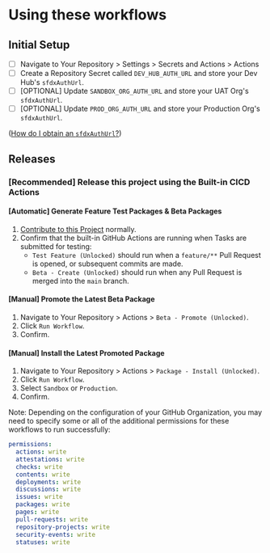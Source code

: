 # Using these workflows

## Initial Setup
- [ ] Navigate to Your Repository > Settings > Secrets and Actions > Actions
- [ ] Create a Repository Secret called `DEV_HUB_AUTH_URL` and store your Dev Hub's `sfdxAuthUrl`. 
- [ ] [OPTIONAL] Update `SANDBOX_ORG_AUTH_URL` and store your UAT Org's `sfdxAuthUrl`.
- [ ] [OPTIONAL] Update `PROD_ORG_AUTH_URL` and store your Production Org's `sfdxAuthUrl`.

([How do I obtain an `sfdxAuthUrl`?](https://github.com/Nimba-Solutions/.github/wiki/Obtain-an-SFDX-Auth-URL))

## Releases

### [Recommended] Release this project using the Built-in CICD Actions

#### [Automatic] Generate Feature Test Packages & Beta Packages
1. [Contribute to this Project](https://github.com/Nimba-Solutions/NYS-Foundations/blob/main/README.md#development) normally.
2. Confirm that the built-in GitHub Actions are running when Tasks are submitted for testing:
   -  `Test Feature (Unlocked)` should run when a `feature/**` Pull Request is opened, or subsequent commits are made.
   -  `Beta - Create (Unlocked)` should run when any Pull Request is merged into the `main` branch.

#### [Manual] Promote the Latest Beta Package
1. Navigate to Your Repository > Actions > `Beta - Promote (Unlocked)`.
2. Click `Run Workflow`.
3. Confirm.

#### [Manual] Install the Latest Promoted Package
1. Navigate to Your Repository > Actions > `Package - Install (Unlocked)`.
2. Click `Run Workflow`.
3. Select `Sandbox` or `Production`.
4. Confirm.

Note: Depending on the configuration of your GitHub Organization, you may need to specify some or all of the additional permissions for these workflows to run successfully:

```yml
permissions:
  actions: write
  attestations: write
  checks: write
  contents: write
  deployments: write
  discussions: write
  issues: write
  packages: write
  pages: write
  pull-requests: write
  repository-projects: write
  security-events: write
  statuses: write
```
